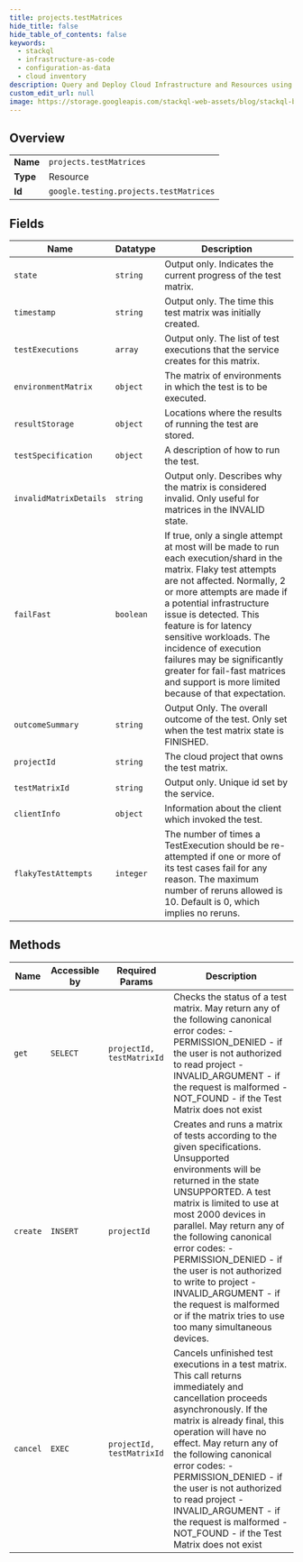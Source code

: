 ```yaml
---
title: projects.testMatrices
hide_title: false
hide_table_of_contents: false
keywords:
  - stackql
  - infrastructure-as-code
  - configuration-as-data
  - cloud inventory
description: Query and Deploy Cloud Infrastructure and Resources using SQL
custom_edit_url: null
image: https://storage.googleapis.com/stackql-web-assets/blog/stackql-blog-post-featured-image.png
---
```

  
    

## Overview
<table><tbody>
<tr><td><b>Name</b></td><td><code>projects.testMatrices</code></td></tr>
<tr><td><b>Type</b></td><td>Resource</td></tr>
<tr><td><b>Id</b></td><td><code>google.testing.projects.testMatrices</code></td></tr>
</tbody></table>

## Fields
| Name | Datatype | Description |
| ---- | -------- | ----------- |
| `state` | `string` | Output only. Indicates the current progress of the test matrix. |
| `timestamp` | `string` | Output only. The time this test matrix was initially created. |
| `testExecutions` | `array` | Output only. The list of test executions that the service creates for this matrix. |
| `environmentMatrix` | `object` | The matrix of environments in which the test is to be executed. |
| `resultStorage` | `object` | Locations where the results of running the test are stored. |
| `testSpecification` | `object` | A description of how to run the test. |
| `invalidMatrixDetails` | `string` | Output only. Describes why the matrix is considered invalid. Only useful for matrices in the INVALID state. |
| `failFast` | `boolean` | If true, only a single attempt at most will be made to run each execution/shard in the matrix. Flaky test attempts are not affected. Normally, 2 or more attempts are made if a potential infrastructure issue is detected. This feature is for latency sensitive workloads. The incidence of execution failures may be significantly greater for fail-fast matrices and support is more limited because of that expectation. |
| `outcomeSummary` | `string` | Output Only. The overall outcome of the test. Only set when the test matrix state is FINISHED. |
| `projectId` | `string` | The cloud project that owns the test matrix. |
| `testMatrixId` | `string` | Output only. Unique id set by the service. |
| `clientInfo` | `object` | Information about the client which invoked the test. |
| `flakyTestAttempts` | `integer` | The number of times a TestExecution should be re-attempted if one or more of its test cases fail for any reason. The maximum number of reruns allowed is 10. Default is 0, which implies no reruns. |
## Methods
| Name | Accessible by | Required Params | Description |
| ---- | ------------- | --------------- | ----------- |
| `get` | `SELECT` | `projectId, testMatrixId` | Checks the status of a test matrix. May return any of the following canonical error codes: - PERMISSION_DENIED - if the user is not authorized to read project - INVALID_ARGUMENT - if the request is malformed - NOT_FOUND - if the Test Matrix does not exist |
| `create` | `INSERT` | `projectId` | Creates and runs a matrix of tests according to the given specifications. Unsupported environments will be returned in the state UNSUPPORTED. A test matrix is limited to use at most 2000 devices in parallel. May return any of the following canonical error codes: - PERMISSION_DENIED - if the user is not authorized to write to project - INVALID_ARGUMENT - if the request is malformed or if the matrix tries to use too many simultaneous devices. |
| `cancel` | `EXEC` | `projectId, testMatrixId` | Cancels unfinished test executions in a test matrix. This call returns immediately and cancellation proceeds asynchronously. If the matrix is already final, this operation will have no effect. May return any of the following canonical error codes: - PERMISSION_DENIED - if the user is not authorized to read project - INVALID_ARGUMENT - if the request is malformed - NOT_FOUND - if the Test Matrix does not exist |
